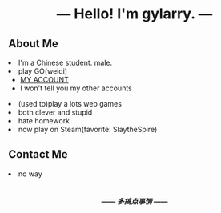 <div align="center">
            <h1>—  Hello! I'm gylarry.  —</h1>
</div>
        <h2>About Me</h2>
        <li>I'm a Chinese student. male. </li>
        <li>play GO(weiqi)
            <ul>
                <li><a href="https://online-go.com/player/1158161/" target="_blank">MY ACCOUNT</a></li>
                <li>I won't tell you my other accounts</li>
            </ul>
        </li>
        <li>(used to)play a lots web games</li>
        <li>both clever and stupid</li>
        <li>hate homework</li>
        <li>now play on Steam(favorite: SlaytheSpire)</li>
        <h2>Contact Me</h2>
        <li>no way</li>
        <br>
        <div align="center">
            <h5>—— 多搞点事情 ——</h5>
        </div>

